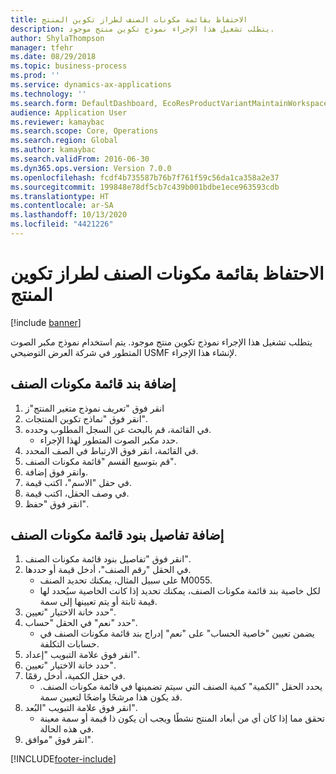 ```yaml
---
title: الاحتفاظ ‏‫بقائمة مكونات الصنف‬ لطراز تكوين المنتج
description: يتطلب تشغيل هذا الإجراء نموذج تكوين منتج موجود.
author: ShylaThompson
manager: tfehr
ms.date: 08/29/2018
ms.topic: business-process
ms.prod: ''
ms.service: dynamics-ax-applications
ms.technology: ''
ms.search.form: DefaultDashboard, EcoResProductVariantMaintainWorkspace, PCProductConfigurationModelListPage, PCProductConfigurationModelDetails, PCBOMLineDetails, InventItemIdLookupSimple
audience: Application User
ms.reviewer: kamaybac
ms.search.scope: Core, Operations
ms.search.region: Global
ms.author: kamaybac
ms.search.validFrom: 2016-06-30
ms.dyn365.ops.version: Version 7.0.0
ms.openlocfilehash: fcdf4b735587b76b7f761f59c56da1ca358a2e37
ms.sourcegitcommit: 199848e78df5cb7c439b001bdbe1ece963593cdb
ms.translationtype: HT
ms.contentlocale: ar-SA
ms.lasthandoff: 10/13/2020
ms.locfileid: "4421226"
---
```

# <a name="maintain-bom-for-a-product-configuration-model"></a>الاحتفاظ ‏‫بقائمة مكونات الصنف‬ لطراز تكوين المنتج

[!include [banner](../../includes/banner.md)]

يتطلب تشغيل هذا الإجراء نموذج تكوين منتج موجود. يتم استخدام نموذج مكبر الصوت المتطور في شركة العرض التوضيحي USMF لإنشاء هذا الإجراء.


## <a name="add-a-bom-line"></a>إضافة بند قائمة مكونات الصنف
1. انقر فوق "تعريف نموذج متغير المنتج"ز
2. انقر فوق "نماذج تكوين المنتجات".
3. في القائمة، قم بالبحث عن السجل المطلوب وحدده.
    * حدد مكبر الصوت المتطور لهذا الإجراء.  
4. في القائمة، انقر فوق الارتباط في الصف المحدد.
5. قم بتوسيع القسم "قائمة مكونات الصنف".
6. وانقر فوق إضافة.
7. في حقل "الاسم"، اكتب قيمة.
8. في وصف الحقل، اكتب قيمة.
9. انقر فوق "حفظ".

## <a name="add-bom-line-details"></a>إضافة تفاصيل بنود قائمة مكونات الصنف
1. انقر فوق "تفاصيل بنود قائمة مكونات الصنف".
2. في الحقل "رقم الصنف"، أدخل قيمة أو حددها.
    * على سبيل المثال، يمكنك تحديد الصنف M0055.  
    * لكل خاصية بند قائمة مكونات الصنف، يمكنك تحديد إذا كانت الخاصية سيُحدد لها قيمة ثابتة أو يتم تعيينها إلى سمة.  
3. حدد خانة الاختيار "تعيين".
4. حدد "نعم" في الحقل "حساب".
    * يضمن تعيين "خاصية الحساب" على "نعم" إدراج بند قائمة مكونات الصنف في حسابات التكلفة.  
5. انقر فوق علامة التبويب "إعداد".
6. حدد خانة الاختيار "تعيين".
7. في حقل الكمية، أدخل رقمًا.
    * يحدد الحقل "الكمية" كمية الصنف التي سيتم تضمينها في قائمة مكونات الصنف. قد يكون هذا مرشحًا واضحًا لتعيين سمة.  
8. انقر فوق علامة التبويب "البُعد".
    * تحقق مما إذا كان أي من أبعاد المنتج نشطًا ويجب أن يكون ذا قيمة أو سمة معينة في هذه الحالة.  
9. انقر فوق "موافق".



[!INCLUDE[footer-include](../../../includes/footer-banner.md)]